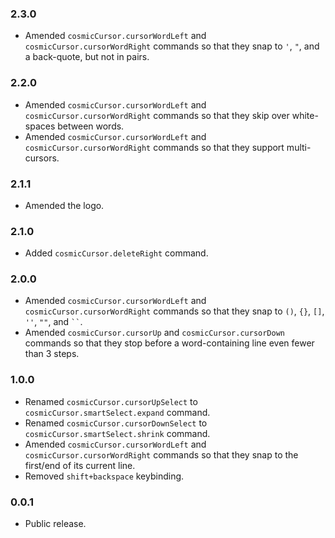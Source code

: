### 2.3.0
- Amended `cosmicCursor.cursorWordLeft` and `cosmicCursor.cursorWordRight` commands so that they snap to `'`, `"`, and a back-quote, but not in pairs.

### 2.2.0
- Amended `cosmicCursor.cursorWordLeft` and `cosmicCursor.cursorWordRight` commands so that they skip over white-spaces between words.
- Amended `cosmicCursor.cursorWordLeft` and `cosmicCursor.cursorWordRight` commands so that they support multi-cursors.

### 2.1.1
- Amended the logo.

### 2.1.0
- Added `cosmicCursor.deleteRight` command.

### 2.0.0
- Amended `cosmicCursor.cursorWordLeft` and `cosmicCursor.cursorWordRight` commands so that they snap to `()`, `{}`, `[]`, `''`, `""`, and ` `` `.
- Amended `cosmicCursor.cursorUp` and `cosmicCursor.cursorDown` commands so that they stop before a word-containing line even fewer than 3 steps.

### 1.0.0
- Renamed `cosmicCursor.cursorUpSelect` to `cosmicCursor.smartSelect.expand` command.
- Renamed `cosmicCursor.cursorDownSelect` to `cosmicCursor.smartSelect.shrink` command.
- Amended `cosmicCursor.cursorWordLeft` and `cosmicCursor.cursorWordRight` commands so that they snap to the first/end of its current line.
- Removed `shift+backspace` keybinding.

### 0.0.1
- Public release.
